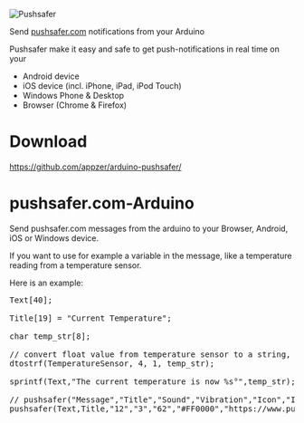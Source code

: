 ![Pushsafer](https://www.pushsafer.com/de/assets/logos/logo.png)

Send [pushsafer.com](https://www.pushsafer.com) notifications from your Arduino

Pushsafer make it easy and safe to get push-notifications in real time on your
- Android device
- iOS device (incl. iPhone, iPad, iPod Touch)
- Windows Phone & Desktop
- Browser (Chrome & Firefox)

# Download
https://github.com/appzer/arduino-pushsafer/

# pushsafer.com-Arduino
Send pushsafer.com messages from the arduino to your Browser, Android, iOS or Windows device.

If you want to use for example a variable in the message, like a temperature reading from a temperature sensor.

Here is an example:

<pre>
Text[40];

Title[19] = "Current Temperature";

char temp_str[8];

// convert float value from temperature sensor to a string, where TemperatureSensor is a variable defined from a temperature sensor value
dtostrf(TemperatureSensor, 4, 1, temp_str);

sprintf(Text,"The current temperature is now %s°",temp_str);

// pushsafer("Message","Title","Sound","Vibration","Icon","IconColor","URL","URLTitle","Time2Live","Priority","Retry","Expire","Answer","Device");  
pushsafer(Text,Title,"12","3","62","#FF0000","https://www.pushsafer.com","Open Pushsafer","0","2","60","6000","1","a");  

</pre>
